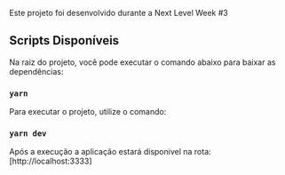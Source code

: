 Este projeto foi desenvolvido durante a Next Level Week #3

## Scripts Disponíveis

Na raiz do projeto, você pode executar o comando abaixo para baixar as dependências:

### `yarn`

Para executar o projeto, utilize o comando:

### `yarn dev`

Após a execução a aplicação estará disponivel na rota:
[http://localhost:3333]
